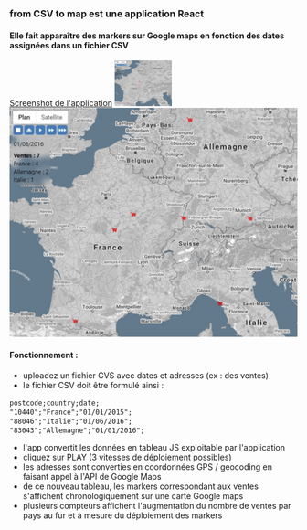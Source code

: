 ### from CSV to map est une application React
#### Elle fait apparaître des markers sur Google maps en fonction des dates assignées dans un fichier CSV


[Screenshot de l'application](https://i.ibb.co/8z7jGLH/Screenshot-2.jpg)
<img src="public/Screenshot_1.jpg" width="100">
![sreenshot](public/Screenshot_1.jpg)

#### Fonctionnement :
  
* uploadez un fichier CVS avec dates et adresses (ex : des ventes)
* le fichier CSV doit être formulé ainsi :
```
postcode;country;date;
"10440";"France";"01/01/2015";
"88046";"Italie";"01/06/2016";
"83043";"Allemagne";"01/01/2016";
```
* l'app convertit les données en tableau JS exploitable par l'application
* cliquez sur PLAY (3 vitesses de déploiement possibles)
* les adresses sont converties en coordonnées GPS / geocoding en faisant appel à l'API de Google Maps
* de ce nouveau tableau, les markers correspondant aux ventes s'affichent chronologiquement sur une carte Google maps
* plusieurs compteurs affichent l'augmentation du nombre de ventes par pays au fur et à mesure du déploiement des markers